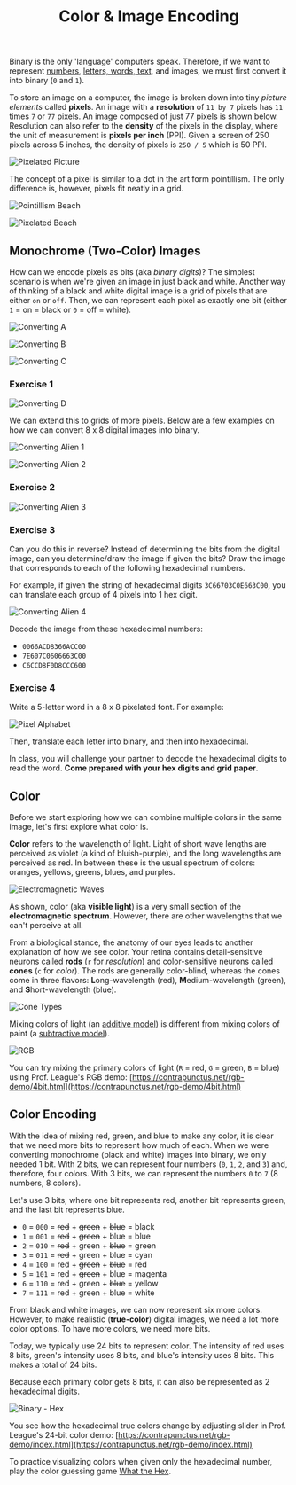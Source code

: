 ﻿---
# Posts need to have the `post` layout
layout: post

# The title of your post
title: Color & Image Encoding

# (Optional) Write a short (~150 characters) description of each blog post.
# This description is used to preview the page on search engines, social media, etc.
description: >
   How does a computer understand digital images?

# (Optional) Link to an image that represents your blog post.
# The aspect ratio should be ~16:9.
image: /assets/img/default.jpg

# You can hide the description and/or image from the output
# (only visible to search engines) by setting:
# hide_description: true
# hide_image: true

# (Optional) Each post can have zero or more categories, and zero or more tags.
# The difference is that categories will be part of the URL, while tags will not.
# E.g. the URL of this post is <site.baseurl>/hydejack/2017/11/23/example-content/
categories: [CS 101]
tags: []
# If you want a category or tag to have its own page,
# check out `_featured_categories` and `_featured_tags` respectively.
---
Binary is the only 'language' computers speak. Therefore, if we want to represent [numbers](https://ramnauth.github.io/cs%20101/2018/09/10/numbers/), [letters, words, text](https://ramnauth.github.io/cs%20101/2018/09/18/text-encoding/), and images, we must first convert it into binary (`0` and `1`).

To store an image on a computer, the image is broken down into tiny *picture elements* called **pixels**. An image with a **resolution** of `11 by 7` pixels has `11` times `7` or `77` pixels. An image composed of just 77 pixels is shown below. Resolution can also refer to the **density** of the pixels in the display, where the unit of measurement is **pixels per inch** (PPI). Given a screen of 250 pixels across 5 inches, the density of pixels is `250 / 5` which is 50 PPI.

![Pixelated Picture](https://i.stack.imgur.com/eaP0f.jpg)

The concept of a pixel is similar to a dot in the art form pointillism. The only difference is, however, pixels fit neatly in a grid. 

![Pointillism Beach](https://docs.google.com/uc?id=1yaH2TGDus7vvDzwenAbyWRNTuuO0dYh9)

![Pixelated Beach](https://docs.google.com/uc?id=1AQ-jz5Sc8-5zxo9NVbouDxfvOLmpKCvB)

## Monochrome (Two-Color) Images

How can we encode pixels as bits (aka *binary digits*)? The simplest scenario is when we're given an image in just black and white. Another way of thinking of a black and white digital image is a grid of pixels that are either `on` or `off`. Then, we can represent each pixel as exactly one bit (either `1` = on = black or `0` = off = white).

![Converting A](https://docs.google.com/uc?id=1g0pjiFw3eeVoDBsJ97ccpQoDLiA4Y1SK)

![Converting B](https://docs.google.com/uc?id=1dfS0_4I3gEBQVbWbG7v4lRZRTmP49ZTa)

![Converting C](https://docs.google.com/uc?id=1JAqM_r8jKPAP-RY5crJibkelyzM_NAlz)

### Exercise 1

![Converting D](https://docs.google.com/uc?id=14pXy2OlYi0Mxb2PdHcu2WTgnthsNrWLp)

We can extend this to grids of more pixels. Below are a few examples on how we can convert 8 x 8 digital images into binary.

![Converting Alien 1](https://docs.google.com/uc?id=1KTFbMPDyAKiI6XyHDtLB4h08lxXcPoUC)

![Converting Alien 2](https://docs.google.com/uc?id=1YxPlonset8iU-QYf2hIr99KfiGVZ83a4)

### Exercise 2

![Converting Alien 3](https://docs.google.com/uc?id=17_q06YFn14xZvVTtksa4iX9pq-Jk0nTG)

### Exercise 3

Can you do this in reverse? Instead of determining the bits from the digital image, can you determine/draw the image if given the bits? 
Draw the image that corresponds to each of the following hexadecimal numbers.

For example, if given the string of hexadecimal digits `3C66703C0E663C00`, you can translate each group of 4 pixels into 1 hex digit.

![Converting Alien 4](https://docs.google.com/uc?id=1Ng3Elg-9DdYiXJrQ5ansE3P4Lq5sE0AH)

Decode the image from these hexadecimal numbers:
- `0066ACD8366ACC00`
- `7E607C0606663C00`
- `C6CCD8F0D8CCC600`

### Exercise 4

Write a 5-letter word in a 8 x 8 pixelated font. For example:

![Pixel Alphabet](https://ct.mob0.com/Fonts/CharacterMap/pixel.png)

Then, translate each letter into binary, and then into hexadecimal. 

In class, you will challenge your partner to decode the hexadecimal digits to read the word. **Come prepared with your hex digits and grid paper**.

## Color

Before we start exploring how we can combine multiple colors in the same image, let's first explore what color is.

**Color** refers to the wavelength of light. Light of short wave lengths are perceived as violet (a kind of bluish-purple), and the long wavelengths are perceived as red. 
In between these is the usual spectrum of colors: oranges, yellows, greens, blues, and purples. 

![Electromagnetic Waves](https://i.pinimg.com/originals/ed/e7/03/ede703d21f8fb9f291052e37a775d545.jpg)

As shown, color (aka **visible light**) is a very small section of the **electromagnetic spectrum**. However, there are other wavelengths that we can't perceive at all.

From a biological stance, the anatomy of our eyes leads to another explanation of how we see color. Your retina contains detail-sensitive neurons called **rods** (`r` for *resolution*) and color-sensitive neurons called **cones** (`c` for *color*). 
The rods are generally color-blind, whereas the cones come in three flavors: **L**ong-wavelength (red), **M**edium-wavelength (green), and **S**hort-wavelength (blue).

![Cone Types](https://upload.wikimedia.org/wikipedia/commons/thumb/1/1e/Cones_SMJ2_E.svg/375px-Cones_SMJ2_E.svg.png)

Mixing colors of light (an [additive model](https://en.wikipedia.org/wiki/Additive_color)) is different from mixing colors of paint (a [subtractive model](https://en.wikipedia.org/wiki/Subtractive_color)). 

![RGB](https://upload.wikimedia.org/wikipedia/commons/thumb/c/c2/AdditiveColor.svg/330px-AdditiveColor.svg.png)

You can try mixing the primary colors of light (`R` = red, `G` = green, `B` = blue) using Prof. League's RGB demo: [https://contrapunctus.net/rgb-demo/4bit.html](https://contrapunctus.net/rgb-demo/4bit.html)

## Color Encoding

With the idea of mixing red, green, and blue to make any color, it is clear that we need more bits to represent how much of each. When we were converting monochrome (black and white) images into binary, we only needed 1 bit. 
With 2 bits, we can represent four numbers (`0`, `1`, `2`, and `3`) and, therefore, four colors. With 3 bits, we can represent the numbers `0` to `7` (8 numbers, 8 colors). 

Let's use 3 bits, where one bit represents red, another bit represents green, and the last bit represents blue.  

- `0` = `000` = ~~red~~ + ~~green~~ + ~~blue~~ = black
- `1` = `001` = ~~red~~ + ~~green~~ + blue = blue
- `2` = `010` = ~~red~~ + green + ~~blue~~ = green
- `3` = `011` = ~~red~~ + green + blue = cyan
- `4` = `100` = red + ~~green~~ + ~~blue~~ = red
- `5` = `101` = red + ~~green~~ + blue = magenta
- `6` = `110` = red + green + ~~blue~~ = yellow
- `7` = `111` = red + green + blue = white

From black and white images, we can now represent six more colors. However, to make realistic (**true-color**) digital images, we need a lot more color options. To have more colors, we need more bits. 

Today, we typically use 24 bits to represent color. The intensity of red uses 8 bits, green's intensity uses 8 bits, and blue's intensity uses 8 bits. This makes a total of 24 bits.

Because each primary color gets 8 bits, it can also be represented as 2 hexadecimal digits.

![Binary - Hex](https://docs.google.com/uc?id=1ts-nZt-t4dXz29kRubJntdyPJP4krIrI)

You see how the hexadecimal true colors change by adjusting slider in Prof. League's 24-bit color demo: [https://contrapunctus.net/rgb-demo/index.html](https://contrapunctus.net/rgb-demo/index.html)

To practice visualizing colors when given only the hexadecimal number, play the color guessing game [What the Hex](http://yizzle.com/whatthehex/).